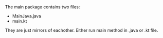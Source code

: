 The main package contains two files:

* MainJava.java
* main.kt

They are just mirrors of eachother. Either run main method in .java or .kt file.
